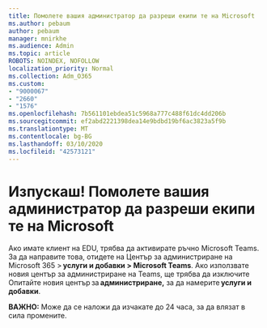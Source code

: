 ```yaml
---
title: Помолете вашия администратор да разреши екипи те на Microsoft
ms.author: pebaum
author: pebaum
manager: mnirkhe
ms.audience: Admin
ms.topic: article
ROBOTS: NOINDEX, NOFOLLOW
localization_priority: Normal
ms.collection: Adm_O365
ms.custom:
- "9000067"
- "2660"
- "1576"
ms.openlocfilehash: 7b561101ebdea51c5968a777c488f61dc4dd206b
ms.sourcegitcommit: ef2abd2221398dea14e9bdbd19bf6ac3823a5f9b
ms.translationtype: MT
ms.contentlocale: bg-BG
ms.lasthandoff: 03/10/2020
ms.locfileid: "42573121"
---
```

# <a name="youre-missing-out-ask-your-admin-to-enable-microsoft-teams"></a>Изпускаш! Помолете вашия администратор да разреши екипи те на Microsoft

Ако имате клиент на EDU, трябва да активирате ръчно Microsoft Teams. За да направите това, отидете на Център за администриране на Microsoft 365 > **услуги и добавки > Microsoft Teams**. Ако използвате новия център за администриране на Teams, ще трябва да изключите Опитайте новия център за **администриране,** за да намерите **услуги и добавки**. 

**ВАЖНО:** Може да се наложи да изчакате до 24 часа, за да влязат в сила промените.